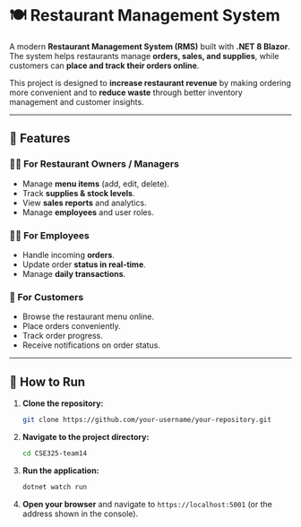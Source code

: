 # 🍽️ Restaurant Management System

A modern **Restaurant Management System (RMS)** built with **.NET 8 Blazor**.
The system helps restaurants manage **orders, sales, and supplies**, while customers can **place and track their orders online**.

This project is designed to **increase restaurant revenue** by making ordering more convenient and to **reduce waste** through better inventory management and customer insights.

---

## 🚀 Features

### 👩‍🍳 For Restaurant Owners / Managers
- Manage **menu items** (add, edit, delete).
- Track **supplies & stock levels**.
- View **sales reports** and analytics.
- Manage **employees** and user roles.

### 👨‍💻 For Employees
- Handle incoming **orders**.
- Update order **status in real-time**.
- Manage **daily transactions**.

### 🛒 For Customers
- Browse the restaurant menu online.
- Place orders conveniently.
- Track order progress.
- Receive notifications on order status.

---

## 🏃 How to Run

1. **Clone the repository:**
   ```bash
   git clone https://github.com/your-username/your-repository.git
   ```
2. **Navigate to the project directory:**
   ```bash
   cd CSE325-team14
   ```
3. **Run the application:**
   ```bash
   dotnet watch run
   ```
4. **Open your browser** and navigate to `https://localhost:5001` (or the address shown in the console).
